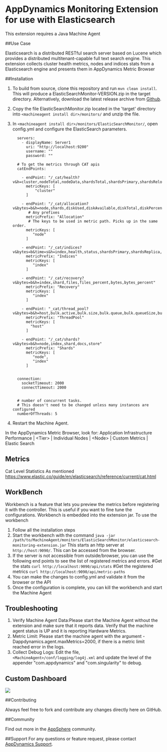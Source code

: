 # AppDynamics Monitoring Extension for use with Elasticsearch

This extension requires a Java Machine Agent

##Use Case

Elasticsearch is a distributed RESTful search server based on Lucene which provides a distributed multitenant-capable full text search engine.
This extension collects cluster health metrics, nodes and indices stats from a Elasticsearch engine and presents them in AppDynamics Metric Browser


##Installation

1. To build from source, clone this repository and run `mvn clean install`. This will produce a ElasticSearchMonitor-VERSION.zip in the target directory. Alternatively, download the latest release archive from [Github](https://github.com/Appdynamics/elasticsearch-monitoring-extension/releases).
2. Copy the file ElasticSearchMonitor.zip located in the 'target' directory into `<machineagent install dir>/monitors/` and unzip the file.
3. In `<machineagent install dir>/monitors/ElasticSearchMonitor/`, open config.yml and configure the ElasticSearch parameters.

   ```
     servers:
       - displayName: Server1
         uri: "http://localhost:9200"
         username: ""
         password: ""     
         
     # To get the metrics through CAT apis
     catEndPoints:
     
       - endPoint: "/_cat/health?v&h=cluster,nodeTotal,nodeData,shardsTotal,shardsPrimary,shardsRelocating,shardsInitializing,shardsUnassigned,pendingTasks"
         metricKeys: [
             "cluster"
         ]
              
       - endPoint: "/_cat/allocation?v&bytes=b&h=node,shards,diskUsed,diskAvailable,diskTotal,diskPercent"
          # Any prefixes
         metricPrefix: "Allocation"
          # The keys to be used in metric path. Picks up in the same order.
         metricKeys: [
            "node"
         ]
 
       - endPoint: "/_cat/indices?v&bytes=b&time=s&h=index,health,status,shardsPrimary,shardsReplica,docsCount,docsDeleted,storeSize,pri.store.size,searchQueryTime,searchQueryTotal,searchQueryCurrent,searchFetchTotal,searchFetchTime,searchFetchCurrent,indexingIndexTotal,indexingIndexTime"
         metricPrefix: "Indices"
         metricKeys: [
            "index"
         ]
 
       - endPoint: "/_cat/recovery?v&bytes=b&h=index,shard,files,files_percent,bytes,bytes_percent"
         metricPrefix: "Recovery"
         metricKeys: [
            "index"
         ]
 
       - endPoint: "_cat/thread_pool?v&bytes=b&h=host,bulk.active,bulk.size,bulk.queue,bulk.queueSize,bulk.rejected,bulk.largest,bulk.completed,bulk.min,bulk.max"
         metricPrefix: "ThreadPool"
         metricKeys: [
           "host"
         ]
 
       - endPoint: "/_cat/shards?v&bytes=b&h=node,index,shard,docs,store"
         metricPrefix: "Shards"
         metricKeys: [
            "node",
            "index"
         ]
     
     
     connection:
       socketTimeout: 2000
       connectTimeout: 2000
     
     
     # number of concurrent tasks.
     # This doesn't need to be changed unless many instances are configured
     numberOfThreads: 5
   ```
5. Restart the Machine Agent.

In the AppDynamics Metric Browser, look for: Application Infrastructure Performance  | \<Tier\> | Individual Nodes | \<Node\> | Custom Metrics | Elastic Search


## Metrics

Cat Level Statistics
As mentioned https://www.elastic.co/guide/en/elasticsearch/reference/current/cat.html

## WorkBench
Workbench is a feature that lets you preview the metrics before registering it with the controller. This is useful if you want to fine tune the configurations. Workbench is embedded into the extension jar.
To use the workbench

1. Follow all the installation steps
2. Start the workbench with the command
`java -jar /path/to/MachineAgent/monitors/ElasticSearchMonitor/elasticsearch-monitoring-extension.jar`
This starts an http server at `http://host:9090/`. This can be accessed from the browser.
3. If the server is not accessible from outside/browser, you can use the following end points to see the list of registered metrics and errors.
#Get the stats
`curl http://localhost:9090/api/stats`
#Get the registered metrics
`curl http://localhost:9090/api/metric-paths`
4. You can make the changes to config.yml and validate it from the browser or the API
5. Once the configuration is complete, you can kill the workbench and start the Machine Agent

## Troubleshooting 
1. Verify Machine Agent Data:Please start the Machine Agent without the extension and make sure that it reports data. Verify that the machine agent status is UP and it is reporting Hardware Metrics.
2. Metric Limit: Please start the machine agent with the argument -Dappdynamics.agent.maxMetrics=2000, if there is a metric limit reached error in the logs.
3. Collect Debug Logs: Edit the file, `<MachineAgent>/conf/logging/log4j.xml` and update the level of the appender "com.appdynamics" and "com.singularity" to debug.

## Custom Dashboard
![](https://raw.github.com/Appdynamics/elasticsearch-monitoring-extension/master/Dashboard.png)

##Contributing

Always feel free to fork and contribute any changes directly here on GitHub.

##Community

Find out more in the [AppSphere](https://www.appdynamics.com/community/exchange/extension/elasticsearch-monitoring-extension/) community.

##Support
For any questions or feature request, please contact [AppDynamics Support](mailto:help@appdynamics.com).


